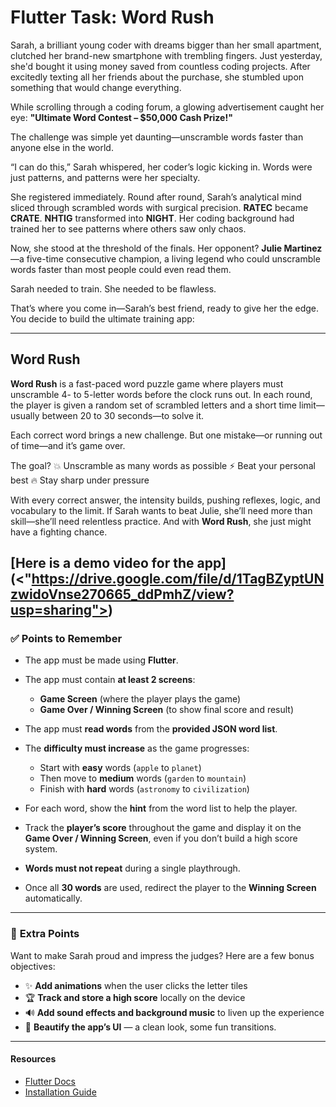 # **Flutter Task: Word Rush**

Sarah, a brilliant young coder with dreams bigger than her small apartment, clutched her brand-new smartphone with trembling fingers. Just yesterday, she'd bought it using money saved from countless coding projects. After excitedly texting all her friends about the purchase, she stumbled upon something that would change everything.

While scrolling through a coding forum, a glowing advertisement caught her eye:
**"Ultimate Word Contest – \$50,000 Cash Prize!"**

The challenge was simple yet daunting—unscramble words faster than anyone else in the world.

“I can do this,” Sarah whispered, her coder’s logic kicking in. Words were just patterns, and patterns were her specialty.

She registered immediately. Round after round, Sarah’s analytical mind sliced through scrambled words with surgical precision. **RATEC** became **CRATE**. **NHTIG** transformed into **NIGHT**. Her coding background had trained her to see patterns where others saw only chaos.

Now, she stood at the threshold of the finals. Her opponent? **Julie Martinez**—a five-time consecutive champion, a living legend who could unscramble words faster than most people could even read them.

Sarah needed to train. She needed to be flawless.

That’s where you come in—Sarah’s best friend, ready to give her the edge. You decide to build the ultimate training app:

---

## **Word Rush**

**Word Rush** is a fast-paced word puzzle game where players must unscramble 4- to 5-letter words before the clock runs out. In each round, the player is given a random set of scrambled letters and a short time limit—usually between 20 to 30 seconds—to solve it.

Each correct word brings a new challenge. But one mistake—or running out of time—and it’s game over.

The goal?
💥 Unscramble as many words as possible
⚡ Beat your personal best
🔥 Stay sharp under pressure

With every correct answer, the intensity builds, pushing reflexes, logic, and vocabulary to the limit. If Sarah wants to beat Julie, she’ll need more than skill—she’ll need relentless practice. And with **Word Rush**, she just might have a fighting chance.

[Here is a demo video for the app] (<"https://drive.google.com/file/d/1TagBZyptUNzwidoVnse270665_ddPmhZ/view?usp=sharing">)
---

### ✅ **Points to Remember**

* The app must be made using **Flutter**.

* The app must contain **at least 2 screens**:

  * **Game Screen** (where the player plays the game)
  * **Game Over / Winning Screen** (to show final score and result)

* The app must **read words** from the **provided JSON word list**.

* The **difficulty must increase** as the game progresses:

  * Start with **easy** words (`apple` to `planet`)
  * Then move to **medium** words (`garden` to `mountain`)
  * Finish with **hard** words (`astronomy` to `civilization`)

* For each word, show the **hint** from the word list to help the player.

* Track the **player’s score** throughout the game and display it on the **Game Over / Winning Screen**, even if you don’t build a high score system.

* **Words must not repeat** during a single playthrough.

* Once all **30 words** are used, redirect the player to the **Winning Screen** automatically.

---

### 🌟 **Extra Points**
Want to make Sarah proud and impress the judges? Here are a few bonus objectives:

* ✨ **Add animations** when the user clicks the letter tiles
* 🏆 **Track and store a high score** locally on the device
* 🔊 **Add sound effects and background music** to liven up the experience
* 🎨 **Beautify the app’s UI** — a clean look, some fun transitions.

---
#### Resources
- [Flutter Docs](https://docs.flutter.dev/)
- [Installation Guide](https://www.dhiwise.com/post/a-step-by-step-guide-to-installing-and-configuring-flutter)
